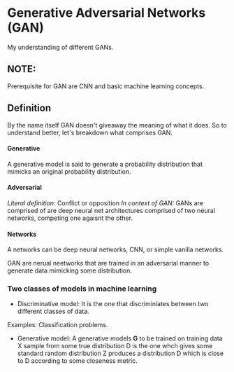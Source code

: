 # Generative Adversarial Networks (GAN)
My understanding of different GANs. 

## NOTE: 
Prerequisite for GAN are CNN and basic machine learning concepts.

## Definition
By the name itself GAN doesn't giveaway the meaning of what it does. So to understand better, let's breakdown what comprises GAN.
#### Generative
A generative model is said to generate a probability distribution that mimicks an original probability distribution.

#### Adversarial
<i>Literal definition:</i> Conflict or opposition
<i>In context of GAN:</i> GANs are comprised of are deep neural net architectures comprised of two neural networks, competing one agaisnt the other.

#### Networks
A networks can be deep neural networks, CNN, or simple vanilla networks.


GAN are nerual neetworks that are trained in an adversarial manner to generate data mimicking some distribution.

### Two classes of models in machine learning
* Discriminative model: It is the one that discriminiates between two different classes of data.

Examples: Classification problems.

* Generative model: A generative models <b>G</b> to be trained on training data X sample from some true distribution D is the one whch gives some standard random distribution Z produces a distribution D which is close to D according to some closeness metric. 